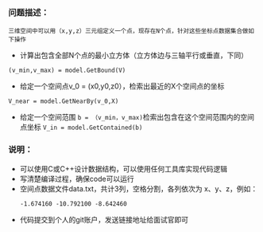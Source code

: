 ### 问题描述：
```
三维空间中可以用（x,y,z）三元组定义一个点，现存在N个点，针对这些坐标点数据集合做如下操作
```
- 计算出包含全部N个点的最小立方体（立方体边与三轴平行或垂直，下同）
```
(v_min,v_max) = model.GetBound(V)
```
- 给定一个空间点v_0 = (x0,y0,z0），检索出最近的X个空间点的坐标
```
V_near = model.GetNearBy(v_0,X)
```
- 给定一个空间范围 ``` b = （v_min，v_max) ```检索出包含在这个空间范围内的空间点坐标 ``` V_in = model.GetContained(b) ```

### 说明：
- 可以使用C或C++设计数据结构，可以使用任何工具库实现代码逻辑
- 写清楚编译过程，确保code可以运行
- 空间点数据文件data.txt，共计3列，空格分割，各列依次为 x、y、z，例如：
	```
	-1.674160 -10.792100 -8.642460
	```
- 代码提交到个人的git账户，发送链接地址给面试官即可

